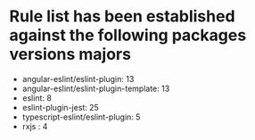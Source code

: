 # Rule list has been established against the following packages versions majors

- angular-eslint/eslint-plugin: 13
- angular-eslint/eslint-plugin-template: 13
- eslint: 8
- eslint-plugin-jest: 25
- typescript-eslint/eslint-plugin: 5
- rxjs : 4
